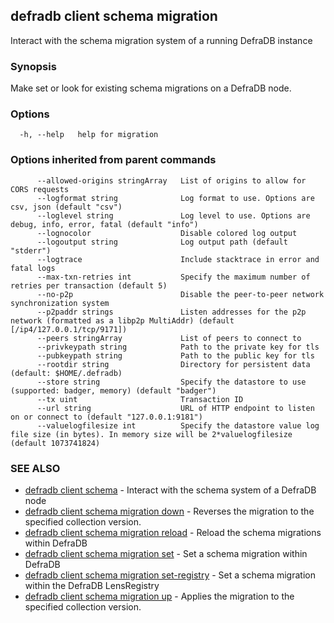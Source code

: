 ## defradb client schema migration

Interact with the schema migration system of a running DefraDB instance

### Synopsis

Make set or look for existing schema migrations on a DefraDB node.

### Options

```
  -h, --help   help for migration
```

### Options inherited from parent commands

```
      --allowed-origins stringArray   List of origins to allow for CORS requests
      --logformat string              Log format to use. Options are csv, json (default "csv")
      --loglevel string               Log level to use. Options are debug, info, error, fatal (default "info")
      --lognocolor                    Disable colored log output
      --logoutput string              Log output path (default "stderr")
      --logtrace                      Include stacktrace in error and fatal logs
      --max-txn-retries int           Specify the maximum number of retries per transaction (default 5)
      --no-p2p                        Disable the peer-to-peer network synchronization system
      --p2paddr strings               Listen addresses for the p2p network (formatted as a libp2p MultiAddr) (default [/ip4/127.0.0.1/tcp/9171])
      --peers stringArray             List of peers to connect to
      --privkeypath string            Path to the private key for tls
      --pubkeypath string             Path to the public key for tls
      --rootdir string                Directory for persistent data (default: $HOME/.defradb)
      --store string                  Specify the datastore to use (supported: badger, memory) (default "badger")
      --tx uint                       Transaction ID
      --url string                    URL of HTTP endpoint to listen on or connect to (default "127.0.0.1:9181")
      --valuelogfilesize int          Specify the datastore value log file size (in bytes). In memory size will be 2*valuelogfilesize (default 1073741824)
```

### SEE ALSO

* [defradb client schema](defradb_client_schema.md)	 - Interact with the schema system of a DefraDB node
* [defradb client schema migration down](defradb_client_schema_migration_down.md)	 - Reverses the migration to the specified collection version.
* [defradb client schema migration reload](defradb_client_schema_migration_reload.md)	 - Reload the schema migrations within DefraDB
* [defradb client schema migration set](defradb_client_schema_migration_set.md)	 - Set a schema migration within DefraDB
* [defradb client schema migration set-registry](defradb_client_schema_migration_set-registry.md)	 - Set a schema migration within the DefraDB LensRegistry
* [defradb client schema migration up](defradb_client_schema_migration_up.md)	 - Applies the migration to the specified collection version.

